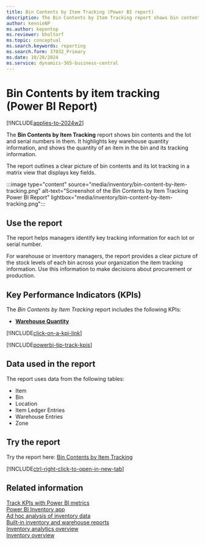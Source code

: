 ```yaml
---
title: Bin Contents by Item Tracking (Power BI report)
description: The Bin Contents by Item Tracking report shows bin contents and  the lot and serial numbers in the bins.
author: kennieNP
ms.author: kepontop
ms.reviewer: bholtorf
ms.topic: conceptual
ms.search.keywords: reporting
ms.search.form: 37032_Primary
ms.date: 10/28/2024
ms.service: dynamics-365-business-central
---
```


# Bin Contents by item tracking (Power BI Report)

[!INCLUDE[applies-to-2024w2](includes/applies-to-2024w2.md)]

The **Bin Contents by Item Tracking** report shows bin contents and the lot and serial numbers in them. It highlights key warehouse quantity information, and shows the quantity of an item in the bin and its tracking information.

The report outlines a clear picture of bin contents and its lot tracking in a matrix view that displays key fields.

:::image type="content" source="media/inventory/bin-content-by-item-tracking.png" alt-text="Screenshot of the Bin Contents by Item Tracking Power BI Report" lightbox="media/inventory/bin-content-by-item-tracking.png":::

## Use the report

The report helps managers identify key tracking information for each lot or serial number.

For warehouse or inventory managers, the report provides a clear picture of the stock levels of each bin across your organization the item tracking information. Use this information to make decisions about procurement or production.

## Key Performance Indicators (KPIs)

The *Bin Contents by Item Tracking* report includes the following KPIs:

- [**Warehouse Quantity**](inventory-powerbi-kpis.md#warehouse-quantity)

[!INCLUDE[click-on-a-kpi-link](includes/click-on-a-kpi-link.md)] 

[!INCLUDE[powerbi-tip-track-kpis](includes/powerbi-tip-track-kpis.md)] 


## Data used in the report

The report uses data from the following tables:

- Item
- Bin
- Location
- Item Ledger Entries
- Warehouse Entries
- Zone

## Try the report

Try the report here: [Bin Contents by Item Tracking](https://businesscentral.dynamics.com?page=37032)

[!INCLUDE[ctrl-right-click-to-open-in-new-tab](includes/ctrl-right-click-to-open-in-new-tab.md)]

## Related information

[Track KPIs with Power BI metrics](track-kpis-with-power-bi-metrics.md)  
[Power BI Inventory app](inventory-powerbi-app.md)  
[Ad hoc analysis of inventory data](ad-hoc-analysis-inventory.md)  
[Built-in inventory and warehouse reports](inventory-WMS-reports.md)  
[Inventory analytics overview](inventory-analytics-overview.md)  
[Inventory overview](inventory-manage-inventory.md)